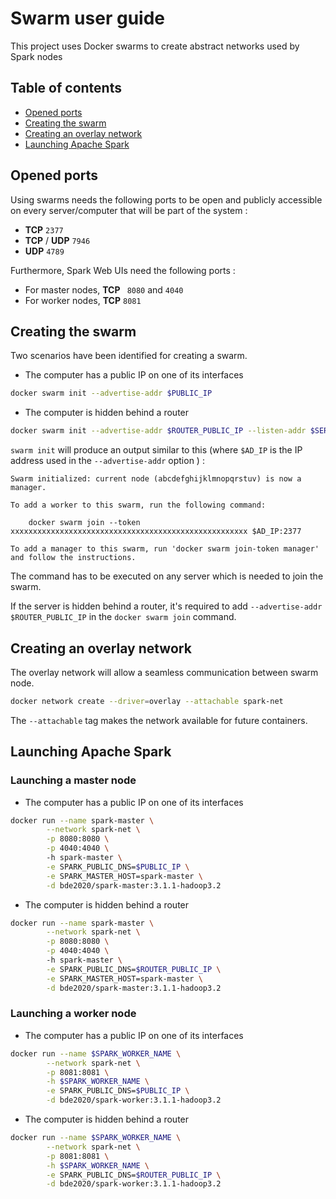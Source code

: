# Swarm user guide

This project uses Docker swarms to create abstract networks used by Spark nodes

## Table of contents

* [Opened ports](#openedports)
* [Creating the swarm](#creatingtheswarm)
* [Creating an overlay network](#creatinganoverlaynetwork)
* [Launching Apache Spark](#launchingapachespark)

<a name="openedports"/>

## Opened ports

Using swarms needs the following ports to be open and publicly accessible on every server/computer that will be part of the system : 

* **TCP** `2377`
* **TCP** / **UDP** `7946`
* **UDP** `4789`

Furthermore, Spark Web UIs need the following ports :

* For master nodes, **TCP** ``` 8080``` and ```4040```
* For worker nodes, **TCP** ```8081```

<a name="creatingtheswarm"/>

## Creating the swarm

Two scenarios have been identified for creating a swarm.

* The computer has a public IP on one of its interfaces

```bash
docker swarm init --advertise-addr $PUBLIC_IP
```

* The computer is hidden behind a router

```bash
docker swarm init --advertise-addr $ROUTER_PUBLIC_IP --listen-addr $SERVER_PRIVATE_IP
```

```swarm init``` will produce an output similar to this (where ```$AD_IP``` is the IP address used in the ```--advertise-addr``` option ) :

```
Swarm initialized: current node (abcdefghijklmnopqrstuv) is now a manager.

To add a worker to this swarm, run the following command:

    docker swarm join --token xxxxxxxxxxxxxxxxxxxxxxxxxxxxxxxxxxxxxxxxxxxxxxxxxxxxx $AD_IP:2377

To add a manager to this swarm, run 'docker swarm join-token manager' and follow the instructions.

```

The command has to be executed on any server which is needed to join the swarm.

If the server is hidden behind a router, it's required to add ```--advertise-addr $ROUTER_PUBLIC_IP``` in the ```docker swarm join``` command.

<a name="creatinganoverlaynetwork"/>

## Creating an overlay network

The overlay network will allow a seamless communication between swarm node.

```bash
docker network create --driver=overlay --attachable spark-net
```

The ```--attachable``` tag makes the network available for future containers.

<a name="launchingapachespark"/>

## Launching Apache Spark 

### Launching a master node

* The computer has a public IP on one of its interfaces

```bash
docker run --name spark-master \
		--network spark-net \
		-p 8080:8080 \
		-p 4040:4040 \ 
		-h spark-master \
		-e SPARK_PUBLIC_DNS=$PUBLIC_IP \
		-e SPARK_MASTER_HOST=spark-master \
		-d bde2020/spark-master:3.1.1-hadoop3.2

```



* The computer is hidden behind a router

```bash
docker run --name spark-master \
		--network spark-net \
		-p 8080:8080 \
		-p 4040:4040 \ 
		-h spark-master \
		-e SPARK_PUBLIC_DNS=$ROUTER_PUBLIC_IP \
		-e SPARK_MASTER_HOST=spark-master \
		-d bde2020/spark-master:3.1.1-hadoop3.2

```

### Launching a worker node

* The computer has a public IP on one of its interfaces

```bash
docker run --name $SPARK_WORKER_NAME \
		--network spark-net \
		-p 8081:8081 \
		-h $SPARK_WORKER_NAME \
		-e SPARK_PUBLIC_DNS=$PUBLIC_IP \
		-d bde2020/spark-worker:3.1.1-hadoop3.2
```

* The computer is hidden behind a router

```bash
docker run --name $SPARK_WORKER_NAME \
		--network spark-net \
		-p 8081:8081 \
		-h $SPARK_WORKER_NAME \
		-e SPARK_PUBLIC_DNS=$ROUTER_PUBLIC_IP \
		-d bde2020/spark-worker:3.1.1-hadoop3.2
```



